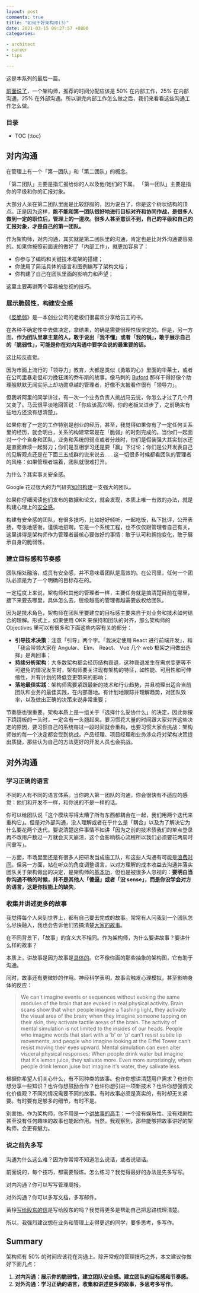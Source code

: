 ```yaml
---
layout: post
comments: true
title: "如何干好架构师(3)"
date: 2021-03-15 09:27:57 +0800
categories: 

- architect
- career
- tips

---
```


这是本系列的最后一篇。

[前面说了](/2021/02/how-to-work-as-an-architect-2/)，一个架构师，推荐的时间分配应该是 50% 在内部工作，25% 在内部沟通，25% 在外部沟通。所以讲完内部工作怎么做之后，我们来看看这些沟通工作怎么做。

<h3>目录</h3>

- TOC
{:toc}

## 对内沟通

在管理上有一个「第一团队」和「第二团队」的概念。

「第二团队」主要是指汇报给你的人以及他/她们的下属。
「第一团队」主要是指你的平级和你的汇报对象。

大部分人呆在第二团队里面是比较舒服的，因为说白了，你是这个树状结构的顶点。正是因为这样，**能不能和第一团队很好地进行目标对齐和协同作战，是很多人做到一定的职位后，管理上的一道坎。很多人甚至意识不到，自己的平级和自己的汇报对象，才是自己的第一团队。**

作为架构师，对内沟通，其实就是第二团队里的沟通，肯定也是比对外沟通要容易的。如果你按照前面说的做好了「内部工作」，就更加容易了：

- 你参与了编码和关键技术框架的搭建；
- 你使用了简洁具体的语言和图例编写了架构文档；
- 你构建了自己在团队里面的影响力和声望；

这里主要再讲两个容易被忽视的技巧。

### 展示脆弱性，构建安全感

《[反脆弱](https://book.douban.com/subject/25782902/)》是一本创业公司的老板们很喜欢分享给员工的书。

在各种不确定性中去做决定，拿结果，的确是需要很理性很坚定的。但是，另一方面，**作为团队里拿主意的人，敢于说出「我不懂」或者「我的锅」，敢于展示自己的「脆弱性」，可能是你在对内沟通中要学会说的最重要的话。**

这比较反直觉。

因为市面上流行的「领导力」教育，大都是类似《勇敢的心》里面的华莱士，或者在公司里暴走但却力挽狂澜的乔布斯的故事。像马刺的 [Buford](https://en.wikipedia.org/wiki/R._C._Buford) 那样干得好像个助理般默默无闻实际上却功勋卓越的管理者，好像不太被看作很有「领导力」。

但我听阿里的同学讲过，有一次一个业务负责人挑战马云说，你怎么才过了几个月又变了。马云很平淡地回答说：「你应该高兴啊，你的老板又进步了，之前确实有些地方还没有想清楚」。

如果你有了一定的工作特别是创业的经历，甚至，我觉得如果你有了一定任何关系里的经历，就会明白，关系的构建常常是在「脆弱」的时刻完成的。当你们一起面对一个个自身和团队，业务和系统的弱点或者分歧时，你们是假装强大其实划水还是直面麻烦一起努力；你们是互相学习还是要「赢」下讨论；你们是公开发表自己的见解观点还是在下面三五成群的说来说去……这一切很多时候都看团队的管理者的风格：如果管理者端着，团队就很难打开。

为什么？其实事关安全感。

Google 花过很大的力气研究[如何构建](https://www.nytimes.com/2016/02/28/magazine/what-google-learned-from-its-quest-to-build-the-perfect-team.html)一支强大的团队。

如果你仔细阅读他们发布的数据和论文，就会发现，本质上唯一有效的办法，就是构建心理上的[安全感](https://www.cs.cmu.edu/~ab/Salon/research/Woolley_et_al_Science_2010-2.pdf)。

构建有安全感的团队，有很多技巧，比如好好倾听，一起吃饭，私下批评，公开表扬，夸张地感谢，谨慎地招聘。它是一个系统工程，也不仅仅跟管理者自己有关，这里讲得是架构师作为管理者最核心要做好的事情：敢于认可和拥抱变化，敢于展示自身的脆弱性。

### 建立目标感和节奏感

团队相处融洽，成员有安全感，并不意味着团队是高效的。在公司里，任何一个团队必须是为了一个明确的目标存在的。

一定程度上来说，架构师和其他的管理者一样，主要任务就是搞清楚目前在哪里，接下来要去哪里，具体怎么去，层级越高的管理者越需要放权给团队。

因为是技术角色，架构师在团队里要建立的目标感主要来自于对业务和技术如何结合的理解。形式上，如果使用 OKR 来保持和团队的对齐，那么架构师的 Objectives 里可以有很多和下面这些内容有关的部分：

- **引导技术决策**：注意「引导」两个字。「我决定使用 React 进行前端开发」，和「我会带领大家在 Angular、 Elm、 React、 Vue 几个 web 框架之间做出选择」是两回事；
- **持续分析架构**：大多数架构都会经历结构衰退，这种衰退发生在需求变更等不可避免的情况发生时，架构师要关注现有架构的特征，如性能、可用性和可伸缩性，并有计划的降低变更带来的影响；
- **落地最佳实践**：架构师需要紧跟最新的技术和行业趋势，并且梳理出适合当前团队和业务的最佳实践，在内部落地。有计划地跟踪并理解趋势，对团队效率，以及做出正确的决策来说非常重要；

节奏感也很重要。架构本质上是一组关于「选择什么妥协什么」的决定，因此你按下跷跷板的一头时，一定会有一头翘起来。要习惯花大量的时间跟大家对齐这些决定的原因，要习惯自己的系统每过一段时间就会重构，也要习惯大家会挑战：架构师做的每一个决定都会受到挑战，产品经理、项目经理和业务涉众将对架构决策提出质疑，那些认为自己的方法更好的开发人员也会挑战。

## 对外沟通

### 学习正确的语言

不同的人有不同的语言体系。当你跨入第一团队的沟通，你会很快有不适应的感觉：他们和开发不一样，和你说的不是一样的话。

你可以给团队说「这个模块写得太糟了所有东西都耦合在一起，我们用两个迭代来重构它」。但是对外部沟通，没人理解或者在乎什么是「耦合」以及为了解决它为什么要花两个迭代。要说清楚这件事情不如讲「因为之前的技术债我们的单点登录再不改用户数过一万就会天天崩溃，这个会影响核心流程所以我们必须要花两周时间重写」。

一方面，市场里面还是有很多人把研发当成施工队，和这些人沟通有可能是[浪费时间](https://understandlegacycode.com/blog/5-arguments-to-make-managers-care-about-technical-debt/)。但另一方面，站在听众的角度调整语言，以对方理解的成本收益去沟通并落实团队关于架构做出的决定，是架构师的[基本功](https://ieeexplore.ieee.org/document/8094304)，但也是被很多人忽视的：**要明白当你沟通不畅的时候，并不是其他人「傻逼」或者「没 sense」，而是你没学会对方的语言，这是你技能上的缺失**。

### 收集并讲述更多的故事

我觉得每个人来到世界上，都有自己要去完成的故事。常常有人问我到一个团队怎么尽快融入，我也会告诉他们去搞清楚[大家的故事](/2019/12/the-first-90-days/#%E5%89%8D-90-%E5%A4%A9%E7%9A%84%E7%9B%AE%E6%A0%87)。

在不同背景下，「故事」的含义大不相同。作为架构师，为什么要讲故事？要讲什么样的故事？

本质上，讲故事是因为故事是[具体的](/2021/03/how-to-work-as-an-architect-2/#%E6%96%87%E6%A1%A3%E5%86%85%E5%AE%B9%E8%A6%81%E5%85%B7%E4%BD%93)。它不像你画的那些抽象的架构图，它有助于沟通。

同时，故事还有更微妙的作用。神经科学表明，故事会触发心理模拟，甚至影响身体的反应：

> We can't imagine events or sequences without evoking the same modules of the brain that are evoked in real physical activity. Brain scans show that when people imagine a flashing light, they activate the visual area of the brain; when they imagine someone tapping on their skin, they activate tactile areas of the brain. The activity of mental simulation is not limited to the insides of our heads. People who imagine words that start with a 'b' or 'p' can't resist subtle lip movements, and people who imagine looking at the Eiffel Tower can't resist moving their eyes upward. Mental simulation can even alter visceral physical responses: When people drink water but imagine that it's lemon juice, they salivate more. Even more surprisingly, when people drink lemon juise but imagine it's water, they salivate less.

根据你希望人们关心什么，有不同种类的故事。也许你想讲清楚用户需求？也许你想分享一些知识？也许你想鼓励合作？也许你想引进一项新技术？也许你想强调文化价值观？不同的情况需要不同的故事。有时故事必须是真实的，有时却无关紧要。有时要有足够多的细节，有时不是。

别害怕，作为架构师，你不用是一个[讲故事的高手](http://stevedenning.com/Storytelling-in-the-News/145-ft-discusses-storytelling.aspx)：一个没有娱乐性、没有戏剧性甚至没有任何趣味的故事也能起作用。当然，我观察到，那些能够把故事讲好的架构师，会更有魅力。

### 说之前先多写

沟通为什么这么难？因为你常常不知道怎么说话，或者说错话。

前面说的，每个技巧，都需要锻炼。怎么练习？我觉得最好的办法是先多写写。

对内沟通？你可以写写管理周报。

对外沟通？你可以多写文档，多写邮件。

黄铮[写给股东的信](https://finance.sina.com.cn/money/fund/jjzl/2020-05-07/doc-iircuyvi1728097.shtml)是写给股东的吗？我觉得更多是帮助自己把思路梳理清楚。

所以，我强烈建议想在业务和管理上走得更远的同学，要多思考，多写作。

## Summary

架构师有 50% 的时间应该花在沟通上。除开常规的管理技巧之外，本文建议你做好下面几点：

1. **对内沟通：展示你的脆弱性，建立团队安全感。建立团队的目标感和节奏感。**
2. **对外沟通：学习正确的语言，收集和讲述更多的故事，多思考多写作。**
